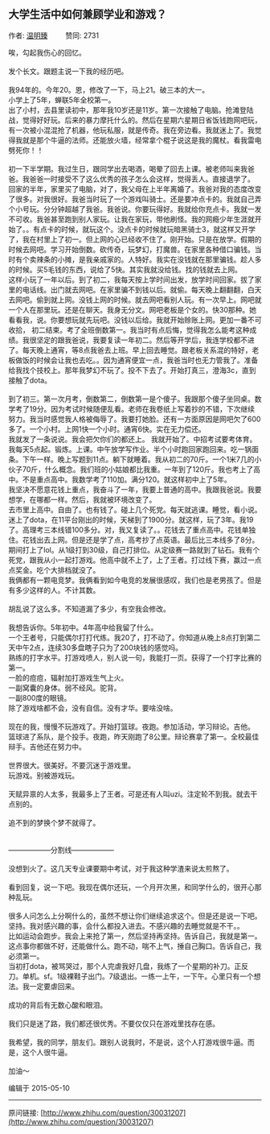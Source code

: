 ## 大学生活中如何兼顾学业和游戏？

作者: [温明臻](http://www.zhihu.com/people/12233-75)&nbsp;&nbsp;&nbsp;&nbsp;&nbsp;&nbsp;&nbsp;&nbsp; 赞同: 2731


唉，勾起我伤心的回忆。<br><br> 发个长文。跟题主说一下我的经历吧。<br><br>我94年的。今年20。恩，修改了一下，马上21。破三本的大一。<br>小学上了5年，蝉联5年全校第一。<br>出了小村，去县里读初中，那年我10岁还是11岁。第一次接触了电脑。抢滩登陆战，觉得好好玩。后来的暴力摩托什么的。然后在星期六星期日省饭钱跑网吧玩，有一次被小混混抢了机器，他玩私服，就是传奇。我在旁边看。我就迷上了。我觉得我就是那个牛逼的法师。还能放火墙，经常拿个棍子说这是我的魔杖。看我雷电劈死你！！<br><br>初一下半学期。我过生日，跟同学出去喝酒，喝晕了回去上课。被老师叫来我爸爸。我爸爸一时接受不了这么优秀的孩子怎么会这样，觉得丢人。直接退学了。 回家的半年，家里买了电脑，对了，我父母在上半年离婚了。我爸对我的态度改变了很多。对我很好。我爸当时玩了一个游戏叫骑士。还是要冲点卡的。我就自己弄个小号玩。分分钟超越了我爸。我爸说。你要玩得好。我就给你充点卡。我就一发不可收。我爸甚至跑到别人家玩。让我在家玩，带他刷怪。我的网瘾少年生涯就开始了。。有点卡的时候，就玩这个。没点卡的时候就玩暗黑骑士3，就这样又开学了，我在村里上了初一。但上网的心已经收不住了。刚开始。只是在放学。假期的时候去网吧。学习开始倒数。砍传奇，玩梦幻，打魔兽。在家里各种借口骗钱。当时有个卖辣条的小摊，是我亲戚家的。人特好。我实在没钱就在那里骗钱。趁人多的时候。买5毛钱的东西，说给了5快。其实我就没给钱。找的钱就去上网。 <br>这样小玩了一年以后。到了初二，我每天按上学时间出发，放学时间回家。拔了家里的电话线。出门就去网吧。在家里骗不到钱以后。就偷。每天晚上翻翻翻，白天去网吧。偷到就上网。没钱上网的时候。就去网吧看别人玩。有一次早上。网吧就一个人在那里玩。还是在聊天。我身无分文。网吧老板是个女的。快30那种。她看看我，说。你要想玩就先玩吧。没钱以后给。我就开始赊账上网。更加一番不可收拾， 初二结束。考了全班倒数第一。我当时有点后悔，觉得我怎么能考这种成绩。我很坚定的跟我爸说，我要复读一年初二。然后等开学后，我连学校都不进了。每天晚上通宵，等8点我爸去上班。早上回去睡觉。跟老板关系混的特好，老板做饭的时候会让我也去吃。。因为通宵便宜一点，我爸当时也无力管我了。准备给我找个技校上。那年我梦幻不玩了。投不下去了。开始打真三，澄海3c，直到接触了dota。 <br><br>到了初三。第一次月考，倒数第二，倒数第一是个傻子。我跟那个傻子坐同桌。数学考了19分。因为考试时候随便乱看。老师在我卷纸上写着抄的不错，下次继续努力。我当时感觉我人格被侮辱了。我要打她脸。还有一方面原因是网吧欠了600多了。一个小村。上网1快一个小时。通宵6快。实在无力偿还。<br>我就发了一条说说。我会把欠你们的都还上。 我就开始了。中招考试要考体育。我每天5点起。锻炼。上课。中午放学写作业。半个小时跑回家跑回来。吃一锅面条。下午一样。晚上写题到11点。躺下就睡着。我从初二的70斤。一个1米7几的小伙子70斤，什么概念。我们班的小姑娘都比我重。一年到了120斤。我也考上了高中。不是重点高中。我数学考了110加。满分120。就这样初中上了5年。<br>我坚决不愿意花钱上重点，我奋斗了一年，我要上普通的高中。我跟我爸说。我要想学，在哪都一样。然后，我就被环境改变了。<br>去市里上高中。自由了。也有钱了。碰上几个死党。每天就逃课。睡觉，看小说。迷上了dota，在11平台刚出的时候，天梯到了1900分。就这样，玩了3年。我19了。高理考三本线错100多分。对，我又复读了。。花钱去了重点高中。花钱单独住。花钱出去上网。但是还是学了点，高考抄了点英语。最后比三本线多了8分。<br>期间打上了lol。从1级打到30级，自己打排位。从定级赛一路就到了钻石。我有个死党，跟我从小一起打游戏。他高中就不上了，上了王者。打过线下赛，赢过一点点奖金。吃个大排档就没了。<br>我俩都有一颗电竞梦。我俩看到如今电竞的发展很感叹，我们也是老男孩了。但是有多少这样的人。不计其数。<br><br>胡乱说了这么多。不知道漏了多少，有空我会修改。<br><br>我想告诉你。5年初中。4年高中给我留了什么。<br>一个王者号，只能偶尔打打代练。我20了，打不动了。你知道从晚上8点打到第二天中午2点，连续30多盘瞎子只为了200块钱的感觉吗。<br>熟练的打字水平。打游戏喷人，别人说一句，我能打一页。获得了一个打字比赛的第一。<br>一脸的痘痘，辐射加打游戏生气上火。<br>一副窝囊的身体。弱不经风。驼背。<br>一副800度的眼镜。<br>除了游戏啥都不会，没有自信。没有才华。要啥没啥。<br><br>现在的我，慢慢不玩游戏了。开始打篮球。夜跑。参加活动，学习辩论。吉他。<br>篮球进了系队，是个投手。夜跑，昨天刚跑了8公里。辩论赛拿了第一。全校最佳辩手。吉他还在努力中。<br><br>世界很大。很美好。不要沉迷于游戏里。<br>玩游戏。别被游戏玩。<br><br>天赋异禀的人太多，我最多上了王者。可是还有人叫uzi。注定轮不到我。就去干点别的。<br><br>追不到的梦换个梦不就得了。<br><br><br>——————分割线——————<br><br>没想到火了。这几天专业课要期中考试，对于我这种学渣来说太煎熬了。<br><br>看到回复，说一下吧。我现在偶尔还玩，一个月开次黑，和同学什么的，很开心那种乱玩。<br><br>很多人问怎么上分啊什么的，虽然不想让你们继续追求这个。但是还是说一下吧。<br>坚持。我对感兴趣的事，会什么都投入进去。不感兴趣的去睡觉就是不干。。<br>比如运动会跑步。我会上来抢了第一，然后坚持再坚持。告诉自己，我就是第一。这点事你都做不好，还能做什么。跑不动，喘不上气，捶自己胸口。告诉自己，我必须第一。<br>当初打dota，被骂哭过，那个人完虐我好几盘，我练了一个星期的补刀。正反刀。单机。sf。1级裸鞋子出门。7级退出。一练一上午，一下午。心里只有一个想法。我一定要虐回来。<br><br>成功的背后有无数心酸和眼泪。<br><br>我们只是迷了路，我们都还很优秀。不要仅仅只在游戏里找存在感。<br><br>我希望，我的同学，朋友们。跟别人说我时，不是说，这个人打游戏很牛逼。而是，这个人很牛逼。<br><br>加油～



编辑于 2015-05-10



---
原问链接: [http://www.zhihu.com/question/30031207](http://www.zhihu.com/question/30031207)